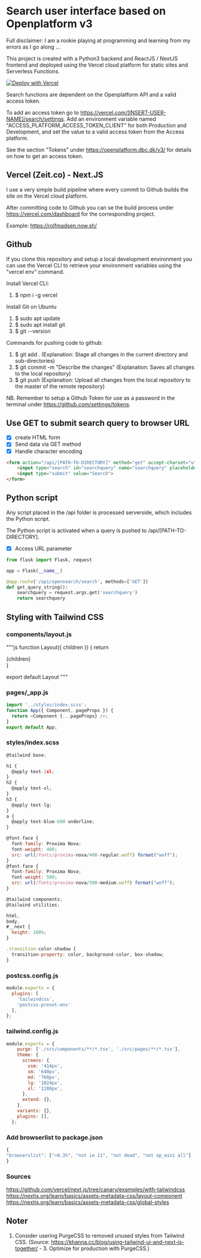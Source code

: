 # Search user interface based on Openplatform v3

Full disclaimer: I am a rookie playing at programming and learning from my errors as I go along ...

This project is created with a Python3 backend and ReactJS / NextJS frontend and deployed using the Vercel cloud platform for static sites and Serverless Functions.

[![Deploy with Vercel](https://vercel.com/button)](https://vercel.com/new/project?template=https://github.com/rolfmadsen/search)

Search functions are dependent on the Openplatform API and a valid access token.

To add an access token go to https://vercel.com/[INSERT-USER-NAME]/search/settings. Add an environment variable named "ACCESS_PLATFORM_ACCESS_TOKEN_CLIENT" for both Production and  Development, and set the value to a valid access token from the Access platform. 

See the section "Tokens" under https://openplatform.dbc.dk/v3/ for details on how to get an access token.

## Vercel (Zeit.co) - Next.JS

I use a very simple build pipeline where every commit to Github builds the site on the Vercel cloud platform.

After committing code to Github you can se the build process under https://vercel.com/dashboard for the corresponding project.

Example: https://rolfmadsen.now.sh/

## Github

If you clone this repository and setup a local development environment you can use the Vercel CLI to retrieve your environment variables using the "vercel env" command.

Install Vercel CLI:
1. $ npm i -g vercel

Install Git on Ubuntu

1. $ sudo apt update
1. $ sudo apt install git
1. $ git --version

Commands for pushing code to github:
1. $ git add . (Explanation: Stage all changes in the current directory and sub-directories)
1. $ git commit -m "Describe the changes" (Explanation: Saves all changes to the local repository)
1. $ git push (Explanation: Upload all changes from the local repository to the master of the remote repository)

NB. Remember to setup a Github Token for use as a password in the terminal under https://github.com/settings/tokens.

## Use GET to submit search query to browser URL
- [x] create HTML form
- [x] Send data via GET method
- [x] Handle character encoding

```html
<form action="/api/[PATH-TO-DIRECTORY]" method="get" accept-charset="utf-8" autocomplete="on">
    <input type="search" id="searchquery" name="searchquery" placeholder="Search for a subject, creator or title ..." autofocus>
    <input type="submit" value="Search">
</form>
```

## Python script

Any script placed in the /api folder is processed serverside, which includes the Python script.

The Python script is activated when a query is pushed to /api/[PATH-TO-DIRECTORY].

- [x] Access URL parameter

```python
from flask import Flask, request

app = Flask(__name__)

@app.route('/api/opensearch/search', methods=['GET'])
def get_query_string():
    searchquery = request.args.get('searchquery')
    return searchquery
```

## Styling with Tailwind CSS

### components/layout.js

"""js
function Layout({ children }) {
    return <div>{children}</div>
  }
  
  export default Layout
"""

### pages/_app.js

```js
import '../styles/index.scss';
function App({ Component, pageProps }) {
  return <Component {...pageProps} />;
}
export default App;
```

### styles/index.scss

```js
@tailwind base;

h1 {
  @apply text-2xl;
}
h2 {
  @apply text-xl;
}
h3 {
  @apply text-lg;
}
a {
  @apply text-blue-600 underline;
}

@font-face {
  font-family: Proxima Nova;
  font-weight: 400;
  src: url(/fonts/proxima-nova/400-regular.woff) format("woff");
}
@font-face {
  font-family: Proxima Nova;
  font-weight: 500;
  src: url(/fonts/proxima-nova/500-medium.woff) format("woff");
}

@tailwind components;
@tailwind utilities;

html,
body,
#__next {
  height: 100%;
}

.transition-color-shadow {
  transition-property: color, background-color, box-shadow;
}
```

### postcss.config.js

```js
module.exports = {
  plugins: [
    'tailwindcss',
    'postcss-preset-env'
  ],
};
```

### tailwind.config.js

```js
module.exports = {
    purge: ['./src/components/**/*.tsx', './src/pages/**/*.tsx'],
    theme: {
      screens: {
        xsm: '414px',
        sm: '640px',
        md: '768px',
        lg: '1024px',
        xl: '1280px',
      },
      extend: {},
    },
    variants: {},
    plugins: [],
  };
```

### Add browserlist to package.json

```js
{
"browserslist": [">0.3%", "not ie 11", "not dead", "not op_mini all"]
}
```

### Sources

https://github.com/vercel/next.js/tree/canary/examples/with-tailwindcss
https://nextjs.org/learn/basics/assets-metadata-css/layout-component
https://nextjs.org/learn/basics/assets-metadata-css/global-styles

## Noter

1. Consider usering PurgeCSS to removed unused styles from Tailwind CSS. (Source: https://khanna.cc/blog/using-tailwind-ui-and-next-js-together/ - 3. Optimize for production with PurgeCSS.)